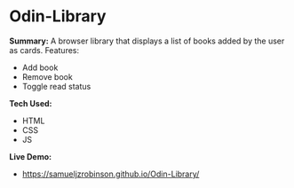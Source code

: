 # Odin-Library
**Summary:**
A browser library that displays a list of books added by the user as cards.
Features:
  - Add book
  - Remove book
  - Toggle read status

**Tech Used:**
- HTML
- CSS
- JS

**Live Demo:**
- https://samueljzrobinson.github.io/Odin-Library/